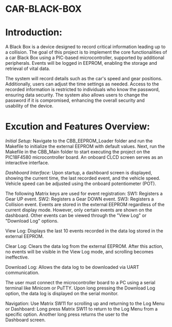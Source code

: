 # CAR-BLACK-BOX
# Introduction:
A Black Box is a device designed to record critical information leading up to a collision. The goal of this project is to implement the core functionalities of a car Black Box using a PIC-based microcontroller, supported by additional peripherals. Events will be logged in EEPROM, enabling the storage and retrieval of vital data.

The system will record details such as the car's speed and gear positions. Additionally, users can adjust the time settings as needed. Access to the recorded information is restricted to individuals who know the password, ensuring data security. The system also allows users to change the password if it is compromised, enhancing the overall security and usability of the device.

# Excution and Features Overview:
*Initial Setup:*
 Navigate to the CBB_EEPROM_Loader folder and run the Makefile to initialize the external EEPROM with default values.
 Next, run the Makefile in the CBB_Main folder to start executing the project on the PIC18F4580 microcontroller board. An onboard CLCD screen serves as an interactive 
 interface.

 *Dashboard Interface:*
 Upon startup, a dashboard screen is displayed, showing the current time, the last recorded event, and the vehicle speed.
 Vehicle speed can be adjusted using the onboard potentiometer (POT).

 The following Matrix keys are used for event registration:
 SW1: Registers a Gear UP event.
 SW2: Registers a Gear DOWN event.
 SW3: Registers a Collision event.
 Events are stored in the external EEPROM regardless of the current display mode. However, only certain events are shown on the dashboard. Other events can be viewed through 
 the "View Log" or "Download Log" options.

  View Log: Displays the last 10 events recorded in the data log stored in the external EEPROM.
  
  Clear Log: Clears the data log from the external EEPROM. After this action, no events will be visible in the View Log mode, and scrolling becomes ineffective.
 
  Download Log: Allows the data log to be downloaded via UART communication.

 The user must connect the microcontroller board to a PC using a serial terminal like Minicom or PuTTY.
 Upon long pressing the Download Log option, the data log is displayed on the serial monitor.

 Navigation:
  Use Matrix SW11 for scrolling up and returning to the Log Menu or Dashboard:
  Long press Matrix SW11 to return to the Log Menu from a specific option.
  Another long press returns the user to the Dashboard screen.
